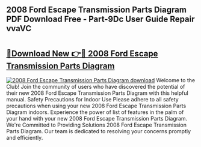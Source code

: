 ## 2008 Ford Escape Transmission Parts Diagram PDF Download Free - Part-9Dc User Guide Repair vvaVC

# <h2><a href="http://dft0yst.blite.top/?on=2008+Ford+Escape+Transmission+Parts+Diagram">🔗Download New 👉🔴 2008 Ford Escape Transmission Parts Diagram</a></h2>

[![2008 Ford Escape Transmission Parts Diagram download](https://i.imgur.com/lujVjoI.png)](http://dft0yst.blite.top/?on=2008+Ford+Escape+Transmission+Parts+Diagram)
Welcome to the Club! Join the community of users who have discovered the potential of their new 2008 Ford Escape Transmission Parts Diagram with this helpful manual. Safety Precautions for Indoor Use Please adhere to all safety precautions when using your new 2008 Ford Escape Transmission Parts Diagram indoors. Experience the power of list of features in the palm of your hand with your new 2008 Ford Escape Transmission Parts Diagram. We're Committed to Providing Solutions 2008 Ford Escape Transmission Parts Diagram. Our team is dedicated to resolving your concerns promptly and efficiently.

